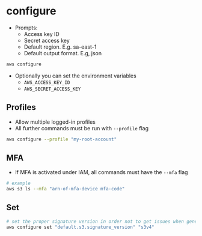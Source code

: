 # configure

- Prompts:
  - Access key ID
  - Secret access key
  - Default region. E.g. sa-east-1
  - Default output format. E.g, json

```sh
aws configure
```

- Optionally you can set the environment variables
  - `AWS_ACCESS_KEY_ID`
  - `AWS_SECRET_ACCESS_KEY`

## Profiles

- Allow multiple logged-in profiles
- All further commands must be run with `--profile` flag

```sh
aws configure --profile "my-root-account"
```

## MFA

- If MFA is activated under IAM, all commands must have the `--mfa` flag

```sh
# example
aws s3 ls --mfa "arn-of-mfa-device mfa-code"
```

## Set

```sh
# set the proper signature version in order not to get issues when generating URLs for encrypted files
aws configure set "default.s3.signature_version" "s3v4"
```

